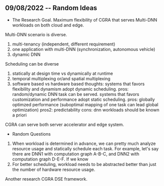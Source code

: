 09/08/2022 -- Random Ideas
----------------------------

- The Research Goal.
Maximum flexibility of CGRA that serves Multi-DNN workloads on both cloud and edge.

Multi-DNN scenario is diverse.
1. multi-tenancy (independent, different requirement)
2. one application with multi-DNN (synchronization, autonomous vehicle)
3. dynamic DNN 

Scheduling can be diverse
1. statically at design time vs dynamically at runtime
2. temporal multiplexing or/and spatial multiplexing
3. software based vs hardware based
thoughts: systems that favors flexibility and dynamism adopt dynamic scheduling.
 pros: random/dynamic DNN task can be served.
systems that favors customization and performance adopt static scheduling. 
 pros: globally optimzed performance (suboptimal mapping of one task can lead global optimization)
 pros2: predictability
 cons: dnn workloads should be known a priori


CGRA can serve both server accelerator and edge system.


- Random Questions
1. When workload is determined in advance, we can pretty much analyze resource usage and statically schedule each task.
   For example, let's say there are DNN1 with computation graph A-B-C, and DNN2 with computation graph D-E-F.
   If we know 
2. For better scheduling, workload needs to be abstracted better than just the number of hardware resource usage.


Another research
CGRA DSE framework.